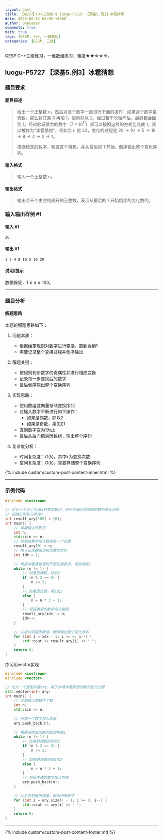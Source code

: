 ```yaml
---
layout: post
title: 【GESP】C++三级练习 luogu-P5727 【深基5.例3】冰雹猜想
date: 2025-06-12 08:00 +0800
author: OneCoder
comments: true
math: true
tags: [GESP, C++, 一维数组]
categories: [GESP, 三级]
---
```

GESP C++三级练习，一维数组练习，难度★★☆☆☆。

<!--more-->

## luogu-P5727 【深基5.例3】冰雹猜想

### 题目要求

#### 题目描述

>给出一个正整数 $n$，然后对这个数字一直进行下面的操作：如果这个数字是奇数，那么将其乘 $3$ 再加 $1$，否则除以 $2$。经过若干次循环后，最终都会回到 $1$。经过验证很大的数字（$7\times10^{11}$）都可以按照这样的方式比变成 $1$，所以被称为“冰雹猜想”。例如当 $n$ 是 $20$，变化的过程是 $20\to 10\to 5\to 16\to 8\to 4\to 2\to 1$。
>
>根据给定的数字，验证这个猜想，并从最后的 $1$ 开始，倒序输出整个变化序列。

#### 输入格式

>输入一个正整数 $n$。

#### 输出格式

>输出若干个由空格隔开的正整数，表示从最后的 $1$ 开始倒序的变化数列。

### 输入输出样例 #1

#### 输入 #1

```plaintext
20
```

#### 输出 #1

```plaintext
1 2 4 8 16 5 10 20
```

#### 说明/提示

数据保证，$1 \le n\le 100$。

---

### 题目分析

#### 解题思路

本题的解题思路如下：

1. 问题本质：
   - 根据给定规则对数字进行变换，直到得到1
   - 需要记录整个变换过程并倒序输出

2. 解题关键：
   - 按规则判断数字的奇偶性并进行相应变换
   - 记录每一步变换后的数字
   - 最后倒序输出整个变换序列

3. 实现思路：
   - 使用数组或向量存储变换序列
   - 对输入数字不断进行如下操作：
     - 如果是偶数，除以2
     - 如果是奇数，乘3加1
   - 直到数字变为1为止
   - 最后从后向前遍历数组，输出整个序列

4. 复杂度分析：
   - 时间复杂度：$O(k)$，其中k为变换次数
   - 空间复杂度：$O(k)$，需要存储整个变换序列

{% include custom/custom-post-content-inner.html %}

---

### 示例代码

```cpp
#include <iostream>

// 定义一个大小为105的整型数组，用于存储冰雹猜想的数列变化过程
// 初始化所有元素为0
int result_ary[105] = {0};
int main() {
    // 读取输入的数字
    int n;
    std::cin >> n;
    // 将初始数字存入数组第一个位置
    result_ary[0] = n;
    // 用于记录数组当前位置的索引
    int idx = 1;
    
    // 根据冰雹猜想规则不断变换数字，直到得到1
    while (n != 1) {
        // 如果是偶数，除以2
        if (n % 2 == 0) {
            n /= 2;
        } 
        // 如果是奇数，乘3加1
        else {
            n = n * 3 + 1;
        }
        // 将变换后的数字存入数组
        result_ary[idx] = n;
        idx++;
    }
    
    // 从后向前遍历数组，倒序输出整个变化序列
    for (int i = idx - 1; i >= 0; i--) {
        std::cout << result_ary[i] << " ";
    }
    return 0;
}
```

练习用vector实现

```cpp
#include <iostream>
#include <vector>

// 定义一个整型向量ary，用于存储冰雹猜想的数列变化过程
std::vector<int> ary;
int main() {
    // 读取输入的数字个数
    int n;
    std::cin >> n;
    
    // 将第一个数字加入向量
    ary.push_back(n);
    
    // 根据规则生成数列直到得到1
    while (n != 1) {
        // 如果是偶数则除以2
        if (n % 2 == 0) {
            n /= 2;
        } 
        // 如果是奇数则乘3加1
        else {
            n = n * 3 + 1;
        }
        // 将新生成的数字加入向量
        ary.push_back(n);
    }
    
    // 从后向前遍历向量，输出所有数字
    for (int i = ary.size() - 1; i >= 0; i--) {
        std::cout << ary[i] << " ";
    }
    return 0;
}
```

---

{% include custom/custom-post-content-footer.md %}
